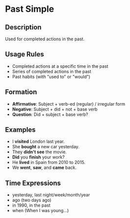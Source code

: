 # Past Simple

## Description
Used for completed actions in the past.

## Usage Rules
- Completed actions at a specific time in the past
- Series of completed actions in the past
- Past habits (with "used to" or "would")

## Formation
- **Affirmative**: Subject + verb-ed (regular) / irregular form
- **Negative**: Subject + did + not + base verb
- **Question**: Did + subject + base verb?

## Examples
- I **visited** London last year.
- She **bought** a new car yesterday.
- They **didn't see** the movie.
- **Did** you **finish** your work?
- He **lived** in Spain from 2010 to 2015.
- We **went**, **saw**, and **came** back.

## Time Expressions
- yesterday, last night/week/month/year
- ago (two days ago)
- in 1990, in the past
- when (When I was young...)
